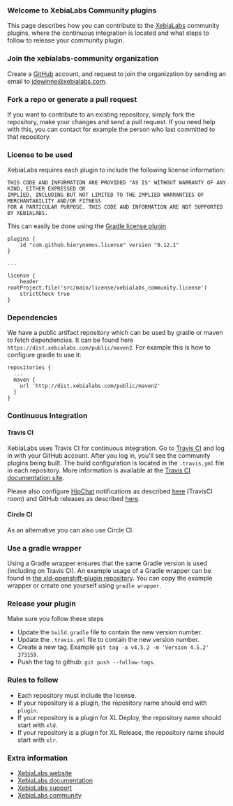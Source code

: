 ### Welcome to XebiaLabs Community plugins
This page describes how you can contribute to the [XebiaLabs](https://xebialabs.com/) community plugins, where the continuous integration is located and what steps to follow to release your community plugin.

### Join the xebialabs-community organization
Create a [GitHub](https://github.com/join) account, and request to join the organization by sending an email to jdewinne@xebialabs.com.

### Fork a repo or generate a pull request
If you want to contribute to an existing repository, simply fork the repository, make your changes and send a pull request.
If you need help with this, you can contact for example the person who last committed to that repository.

### License to be used
XebiaLabs requires each plugin to include the following license information:

```
THIS CODE AND INFORMATION ARE PROVIDED "AS IS" WITHOUT WARRANTY OF ANY KIND, EITHER EXPRESSED OR 
IMPLIED, INCLUDING BUT NOT LIMITED TO THE IMPLIED WARRANTIES OF MERCHANTABILITY AND/OR FITNESS 
FOR A PARTICULAR PURPOSE. THIS CODE AND INFORMATION ARE NOT SUPPORTED BY XEBIALABS.
```

This can easily be done using the [Gradle license plugin](https://github.com/hierynomus/license-gradle-plugin)

```
plugins {
    id "com.github.hierynomus.license" version "0.12.1"
}

...

license {
    header rootProject.file('src/main/license/xebialabs_community.license')
    strictCheck true
}
```

### Dependencies
We have a public artifact repository which can be used by gradle or maven to fetch dependencies. It can be found here `https://dist.xebialabs.com/public/maven2`. For example this is how to configure gradle to use it:

```
repositories {
  ...
  maven {
    url 'http://dist.xebialabs.com/public/maven2'
  }
}
```

### Continuous Integration
#### Travis CI
XebiaLabs uses Travis CI for continuous integration. Go to [Travis CI](https://travis-ci.org) and log in with your GitHub account. After you log in, you'll see the community plugins being built. The build configuration is located in the `.travis.yml` file in each repository. More information is available at the [Travis CI documentation site](http://docs.travis-ci.com/).

Please also configure [HipChat](https://hipchat.com/) notifications as described [here](http://docs.travis-ci.com/user/notifications/#HipChat-notification) (TravisCI room) and GitHub releases as described [here](http://docs.travis-ci.com/user/deployment/releases/).

#### Circle CI
As an alternative you can also use Circle CI.

### Use a gradle wrapper
Using a Gradle wrapper ensures that the same Gradle version is used (including on Travis CI). An example usage of a Gradle wrapper can be found in [the xld-openshift-plugin repository](https://github.com/xebialabs-community/xld-openshift-plugin). You can copy the example wrapper or create one yourself using `gradle wrapper`.

### Release your plugin
Make sure you follow these steps

* Update the `build.gradle` file to contain the new version number.
* Update the `.travis.yml` file to contain the new version number.
* Create a new tag. Example `git tag -a v4.5.2 -m 'Version 4.5.2' 373159`.
* Push the tag to github: `git push --follow-tags`.

### Rules to follow

* Each repository must include the license.
* If your repository is a plugin, the repository name should end with `plugin`.
* If your repository is a plugin for XL Deploy, the repository name should start with `xld`.
* If your repository is a plugin for XL Release, the repository name should start with `xlr`.

### Extra information

* [XebiaLabs website](https://xebialabs.com/)
* [XebiaLabs documentation](https://docs.xebialabs.com/)
* [XebiaLabs support](https://support.xebialabs.com)
* [XebiaLabs community](https://github.com/xebialabs-community)
